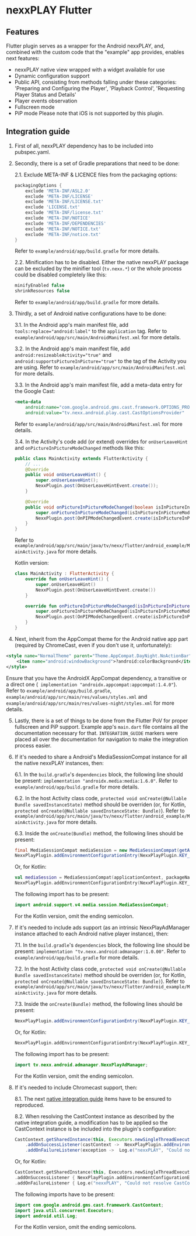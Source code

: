 # nexxPLAY Flutter

## Features

Flutter plugin serves as a wrapper for the Android nexxPLAY, and, combined with the custom code that the "example" app provides, enables next features:
- nexxPLAY native view wrapped with a widget available for use
- Dynamic configuration support
- Public API, consisting from methods falling under these categories: 'Preparing and Configuring the Player', 'Playback Control', 'Requesting Player Status and Details'
- Player events observation
- Fullscreen mode
- PiP mode
Please note that iOS is not supported by this plugin.

## Integration guide
1. First of all, nexxPLAY dependency has to be included into pubspec.yaml.

2. Secondly, there is a set of Gradle preparations that need to be done:

    2.1. Exclude META-INF & LICENCE files from the packaging options:
    ```groovy
    packagingOptions {
	    exclude 'META-INF/ASL2.0'
	    exclude 'META-INF/LICENSE'
	    exclude 'META-INF/LICENSE.txt'
	    exclude 'LICENSE.txt'
	    exclude 'META-INF/license.txt'
	    exclude 'META-INF/NOTICE'
	    exclude 'META-INF/DEPENDENCIES'
	    exclude 'META-INF/NOTICE.txt'
	    exclude 'META-INF/notice.txt'
    }
    ```
    Refer to `example/android/app/build.gradle` for more details.

    2.2. Minification has to be disabled. Either the native nexxPLAY package can be excluded by the minifier tool (`tv.nexx.*`) or the whole process could be disabled completely like this:
    ```groovy
    minifyEnabled false
    shrinkResources false
    ```
    Refer to `example/android/app/build.gradle` for more details.

3. Thirdly, a set of Android native configurations have to be done:

    3.1. In the Android app's main manifest file, add `tools:replace="android:label"` to the `application` tag.
    Refer to `example/android/app/src/main/AndroidManifest.xml` for more details.

    3.2. In the Android app's main manifest file, add `android:resizeableActivity="true"` and `android:supportsPictureInPicture="true"` to the tag of the Activity you are using. Refer to `example/android/app/src/main/AndroidManifest.xml` for more details.

    3.3. In the Android app's main manifest file, add a meta-data entry for the Google Cast:
    ```xml
    <meta-data
        android:name="com.google.android.gms.cast.framework.OPTIONS_PROVIDER_CLASS_NAME"
        android:value="tv.nexx.android.play.cast.CastOptionsProvider"  />
    ```
    Refer to `example/android/app/src/main/AndroidManifest.xml` for more details.

    3.4. In the Activity's code add (or extend) overrides for `onUserLeaveHint` and `onPictureInPictureModeChanged` methods like this:
    ```java
    public class MainActivity extends FlutterActivity {
        // ...
        @Override
        public void onUserLeaveHint() {
            super.onUserLeaveHint();
            NexxPlugin.post(OnUserLeaveHintEvent.create());
        }
    
        @Override
        public void onPictureInPictureModeChanged(boolean isInPictureInPictureMode, Configuration newConfig) {
            super.onPictureInPictureModeChanged(isInPictureInPictureMode, newConfig);
            NexxPlugin.post(OnPIPModeChangedEvent.create(isInPictureInPictureMode, newConfig));
        }
    }
    ```
    Refer to `example/android/app/src/main/java/tv/nexx/flutter/android_example/MainActivity.java` for more details.
    
    Kotlin version:
    ```kotlin
    class MainActivity : FlutterActivity {
        override fun onUserLeaveHint() {
            super.onUserLeaveHint()
            NexxPlugin.post(OnUserLeaveHintEvent.create())
        }

        override fun onPictureInPictureModeChanged(isInPictureInPictureMode: Boolean, newConfig: Configuration) {
            super.onPictureInPictureModeChanged(isInPictureInPictureMode, newConfig)
            NexxPlugin.post(OnPIPModeChangedEvent.create(isInPictureInPictureMode,newConfig))
        }
    }
    ```

4. Next, inherit from the AppCompat theme for the Android native app part (required by ChromeCast, even if you don't use it, unfortunately):
```xml
<style name="NormalTheme" parent="Theme.AppCompat.DayNight.NoActionBar">
    <item name="android:windowBackground">?android:colorBackground</item>
</style>
```
Ensure that you have the AndroidX AppCompat dependency, a transitive or a direct one (`
implementation "androidx.appcompat:appcompat:1.4.0"`). Refer to `example/android/app/build.gradle`, `example/android/app/src/main/res/values/styles.xml` and `example/android/app/src/main/res/values-night/styles.xml` for more details.

5. Lastly, there is a set of things to be done from the Flutter PoV for proper fullscreen and PiP support. Example app's `main.dart` file contains all the documentation necessary for that. `INTEGRATION_GUIDE` markers were placed all over the documentation for navigation to make the integration process easier.

6. If it's needed to share a Android's MediaSessionCompat instance for all the native nexxPLAY instances, then:

    6.1. In the `build.gradle`'s `dependencies` block, the following line should be present: `implementation "androidx.media:media:1.6.0"`. Refer to `example/android/app/build.gradle` for more details.

    6.2. In the host Activity class code, `protected void onCreate(@Nullable Bundle savedInstanceState)` method should be overriden (or, for Kotlin, `protected onCreate(@Nullable savedInstanceState: Bundle)`). Refer to `example/android/app/src/main/java/tv/nexx/flutter/android_example/MainActivity.java` for more details.

    6.3. Inside the `onCreate(Bundle)` method, the following lines should be present:
    ```java
    final MediaSessionCompat mediaSession = new MediaSessionCompat(getApplicationContext(), getPackageName());
    NexxPlayPlugin.addEnvironmentConfigurationEntry(NexxPlayPlugin.KEY_MEDIA_SESSION, mediaSession);
    ```
    Or, for Kotlin:
    ```kotlin
    val mediaSession = MediaSessionCompat(applicationContext, packageName)
    NexxPlayPlugin.addEnvironmentConfigurationEntry(NexxPlayPlugin.KEY_MEDIA_SESSION, mediaSession)
    ```
    The following import has to be present:
    ```java
    import android.support.v4.media.session.MediaSessionCompat;
    ```
    For the Kotlin version, omit the ending semicolon.

7. If it's needed to include ads support (as an intrinsic NexxPlayAdManager instance attached to each Android native player instance), then:

    7.1. In the `build.gradle`'s `dependencies` block, the following line should be present: `implementation "tv.nexx.android:admanager:1.0.00"`. Refer to `example/android/app/build.gradle` for more details.

    7.2. In the host Activity class code, `protected void onCreate(@Nullable Bundle savedInstanceState)` method should be overriden (or, for Kotlin, `protected onCreate(@Nullable savedInstanceState: Bundle)`). Refer to `example/android/app/src/main/java/tv/nexx/flutter/android_example/MainActivity.java` for more details.

    7.3. Inside the `onCreate(Bundle)` method, the following lines should be present:
    ```java
    NexxPlayPlugin.addEnvironmentConfigurationEntry(NexxPlayPlugin.KEY_AD_MANAGER, NexxPlayAdManager::new);
    ```
    Or, for Kotlin:
    ```kotlin
    NexxPlayPlugin.addEnvironmentConfigurationEntry(NexxPlayPlugin.KEY_AD_MANAGER, ::NexxPlayAdManager)
    ```
    The following import has to be present:
    ```java
    import tv.nexx.android.admanager.NexxPlayAdManager;
    ```
    For the Kotlin version, omit the ending semicolon.
8. If it's needed to include Chromecast support, then:

    8.1. The next [native integration guide](https://play.docs.nexx.cloud/native-players/nexxplay-for-android#chromecast) items have to be ensured to reproduced.

    8.2. When resolving the CastContext instance as described by the native integration guide, a modification has to be applied so the CastContext instance is be included into the plugin's configuration:
    ```java
    CastContext.getSharedInstance(this, Executors.newSingleThreadExecutor())
        .addOnSuccessListener(castContext ->  NexxPlayPlugin.addEnvironmentConfigurationEntry(NexxPlayPlugin.KEY_CAST_CONTEXT, castContext))
        .addOnFailureListener(exception ->  Log.e("nexxPLAY", "Could not resolve CastContext", exception));
    ```
    Or, for Kotlin:
    ```kotlin
    CastContext.getSharedInstance(this, Executors.newSingleThreadExecutor())
    .addOnSuccessListener { NexxPlayPlugin.addEnvironmentConfigurationEntry(NexxPlayPlugin.KEY_CAST_CONTEXT, it) }
    .addOnFailureListener { Log.e("nexxPLAY", "Could not resolve CastContext", it) }
    ```
    The following imports have to be present:
    ```java
    import com.google.android.gms.cast.framework.CastContext;
    import java.util.concurrent.Executors;
    import android.util.Log;
    ```
    For the Kotlin version, omit the ending semicolons.